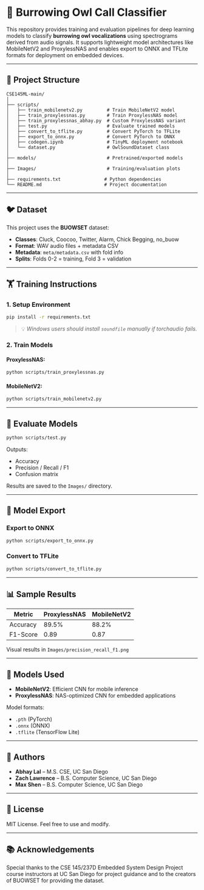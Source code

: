 # 🦩 Burrowing Owl Call Classifier

This repository provides training and evaluation pipelines for deep learning models to classify **burrowing owl vocalizations** using spectrograms derived from audio signals. It supports lightweight model architectures like MobileNetV2 and ProxylessNAS and enables export to ONNX and TFLite formats for deployment on embedded devices.

---

## 📁 Project Structure

```
CSE145ML-main/
│
├── scripts/
│   ├── train_mobilenetv2.py         # Train MobileNetV2 model
│   ├── train_proxylessnas.py        # Train ProxylessNAS model
│   ├── train_proxylessnas_abhay.py  # Custom ProxylessNAS variant
│   ├── test.py                      # Evaluate trained models
│   ├── convert_to_tflite.py         # Convert PyTorch to TFLite
│   ├── export_to_onnx.py            # Convert PyTorch to ONNX
│   ├── codegen.ipynb                # TinyML deployment notebook
│   └── dataset.py                   # OwlSoundDataset class
│
├── models/                          # Pretrained/exported models
│
├── Images/                          # Training/evaluation plots
│
├── requirements.txt                # Python dependencies
└── README.md                       # Project documentation
```

---

## 🐦 Dataset

This project uses the **BUOWSET** dataset:

* **Classes**: Cluck, Coocoo, Twitter, Alarm, Chick Begging, no\_buow
* **Format**: WAV audio files + metadata CSV
* **Metadata**: `meta/metadata.csv` with fold info
* **Splits**: Folds 0-2 = training, Fold 3 = validation

---

## 🏋️ Training Instructions

### 1. Setup Environment

```bash
pip install -r requirements.txt
```

> 💡 *Windows users should install `soundfile` manually if torchaudio fails.*

### 2. Train Models

#### ProxylessNAS:

```bash
python scripts/train_proxylessnas.py
```

#### MobileNetV2:

```bash
python scripts/train_mobilenetv2.py
```

---

## 🔢 Evaluate Models

```bash
python scripts/test.py
```

Outputs:

* Accuracy
* Precision / Recall / F1
* Confusion matrix

Results are saved to the `Images/` directory.

---

## 📆 Model Export

### Export to ONNX

```bash
python scripts/export_to_onnx.py
```

### Convert to TFLite

```bash
python scripts/convert_to_tflite.py
```

---

## 📊 Sample Results

| Metric   | ProxylessNAS | MobileNetV2 |
| -------- | ------------ | ----------- |
| Accuracy | 89.5%        | 88.2%       |
| F1-Score | 0.89         | 0.87        |

Visual results in `Images/precision_recall_f1.png`

---

## 🧠 Models Used

* **MobileNetV2**: Efficient CNN for mobile inference
* **ProxylessNAS**: NAS-optimized CNN for embedded applications

Model formats:

* `.pth` (PyTorch)
* `.onnx` (ONNX)
* `.tflite` (TensorFlow Lite)

---

## 🤖 Authors

* **Abhay Lal** – M.S. CSE, UC San Diego
* **Zach Lawrence** – B.S. Computer Science, UC San Diego
* **Max Shen** – B.S. Computer Science, UC San Diego

---

## 📜 License

MIT License. Feel free to use and modify.

---

## 📚 Acknowledgements

Special thanks to the CSE 145/237D Embedded System Design Project course instructors at UC San Diego for project guidance and to the creators of BUOWSET for providing the dataset.
